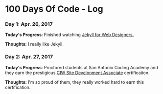 # 100 Days Of Code - Log

### Day 1: Apr. 26, 2017
**Today's Progress**: Finished watching [Jekyll for Web Designers.](http://bit.ly/2pn8rbb)

**Thoughts:** I really like Jekyll.

### Day 2: Apr. 27, 2017
**Today's Progress**: Proctored students at San Antonio Coding Academy and they earn the prestigious [CIW Site Development Associate](bit.ly/2dUXvy1) certification.

**Thoughts:** I'm so proud of them, they really worked hard to earn this certification.